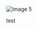 ![Image 5](https://github.com/user-attachments/assets/655fa4cf-0ede-4259-be92-1945cd3f463f)


test

